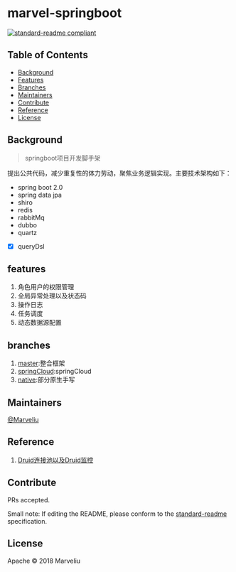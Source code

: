 # marvel-springboot

[![standard-readme compliant](https://img.shields.io/badge/standard--readme-OK-green.svg?style=flat-square)](https://github.com/RichardLitt/standard-readme)

## Table of Contents

- [Background](#background)
- [Features](#features)
- [Branches](#branches)
- [Maintainers](#maintainers)
- [Contribute](#contribute)
- [Reference](#reference)
- [License](#license)

## Background

> springboot项目开发脚手架

提出公共代码，减少重复性的体力劳动，聚焦业务逻辑实现。主要技术架构如下：

- spring boot 2.0
- spring data jpa
- shiro
- redis
- rabbitMq
- dubbo
- quartz
- [x] queryDsl

## features

1. 角色用户的权限管理
2. 全局异常处理以及状态码
3. 操作日志
4. 任务调度
5. 动态数据源配置

## branches

1. [master](https://github.com/Marveliu/marvel-springboot/tree/master):整合框架
2. [springCloud](https://github.com/Marveliu/marvel-springboot/tree/native):springCloud
3. [native](https://github.com/Marveliu/marvel-springboot/tree/native):部分原生手写


## Maintainers

[@Marveliu](https://github.com/Marveliu)

## Reference

1. [Druid连接池以及Druid监控](https://www.jianshu.com/p/139405d267d3)

## Contribute

PRs accepted.

Small note: If editing the README, please conform to the [standard-readme](https://github.com/RichardLitt/standard-readme) specification.

## License

Apache © 2018 Marveliu
